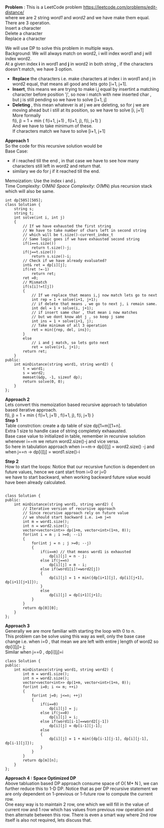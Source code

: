 **Problem** : This is a LeetCode problem https://leetcode.com/problems/edit-distance/  
where we are 2 string _word1_ and _word2_ and we have make them equal.  
There are 3 operation.  
Insert a character  
Delete a character  
Replace a character  

We will use DP to solve this problem in multiple ways.  
Background: 
We will always match on word2, i will index word1 and j will index word2.  
At a given index **i** in word1 and **j** in word2 in both string , if the characters doesn't match, we have 3 option.  
- **Replace** the characters i.e. make characters at index i in word1 and j in word2 equal, that means all good and lets goto [i+1, j+1].  
- **Insert**, this means we are trying to make i,j equal by insertint a matching character before position 'j', so now i match with new inserted char ,   
              but j is still pending so we have to solve [i+1, j]  
- **Deleting** , this mean whatever is at j we are deleting, so for j we are moving ahead but i still at its position,  so we have to solve [i, j+1]  
More formally  
f(i, j) = 1 + min { f(i+1, j+1) , f(i+1, j), f(i, j+1) }  
And we have to take minimum of these.  
If characters match we have to solve [i+1, j+1]  

**Approach 1**  
So the code for this recursive solution would be  
Base Case:  
- if i reached till the end , in that case we have to see how many characters still left in word2 and return that.  
- similary we do for j if it reached till the end.  

Memoization: Use the index i and j.  
Time Complexity: O(M*N)
Space Complexity: O(M*N) plus recursion stack which will also be same.
```
int dp[505][505];
class Solution {
    string s;
    string t;
    int solve(int i, int j)
    {
        // If we have exhausted the first string
        // We have to take number of chars left in second string
        // which will be t.size()-current_index_t
        // Same logic goes if we have exhausted second string
        if(i==s.size())
            return t.size()-j;
        if(j==t.size())
            return s.size()-i;
        // Check if we have already evaluated?
        int& ret = dp[i][j];
        if(ret !=-1)
            return ret;
        ret =0;
        // Mismatch
        if(s[i]!=t[j])
        {
            // If we replace that means i,j now match lets go to next
            int rep = 1 + solve(i+1, j+1);
            // if delete that means , we go to next j, i remain same.
            int del = 1 + solve(i, j+1);
            // if insert same char , that mean i now matches 
            // but we dont know abt j , so keep j same
            int ins = 1 + solve(i+1, j);
            // Take minimum of all 3 operation
            ret = min({rep, del, ins});
        }
        else
            // i and j match, so lets goto next 
            ret = solve(i+1, j+1);
        return ret;
    }
public:
    int minDistance(string word1, string word2) {
        t = word1;
        s = word2;
        memset(&dp, -1, sizeof dp);
        return solve(0, 0);
    }
};
```
**Approach 2**  
Lets convert this memoization based recursive approach to tabulation based iterative approach.  
f(i, j) = 1 + min { f(i+1, j+1) , f(i+1, j), f(i, j+1) }  
**Step 1**  
Table constrction: create a dp table of size dp[1+m][1+n].  
Extra 1 size to handle case of string completely exhaausted.  
Base case value to initialized in table, remember in recursive solution whenever i==m we return word2.size()-j and vice versa.  
So here in tabulation approach when i==m-> dp[i][j] = word2.size() -j and when j==n -> dp[i][j] = word1.size()-i  


**Step 2**   
How to start the loops:  Notice that our recursive function is dependent on future values, hence we cant start from i=0 or j=0  
we have to start backward, when working backward future value would have been already calculated.  

```

class Solution {
public:
    int minDistance(string word1, string word2) {
        // Iterative version of recursive approach
        // Since recursive approach rely on future value
        // we should start backward i.e. i=m j=n
        int m = word1.size();
        int n = word2.size();
        vector<vector<int>> dp(1+m, vector<int>(1+n, 0));
        for(int i = m ; i >=0; --i)
        {
            for(int j = n ; j >=0; --j)
            {
                if(i==m) // that means word1 is exhausted
                    dp[i][j] = n - j;
                else if(j==n)
                    dp[i][j] = m - i;
                else if(word1[i]!=word2[j])
                {
                    dp[i][j] = 1 + min({dp[i+1][j], dp[i][j+1], dp[i+1][j+1]});
                }
                else
                    dp[i][j] = dp[i+1][j+1];
            }
        }
        return dp[0][0];
    }
};
```
**Approach 3**  
Generally we are more familiar with starting the loop with 0 to n.   
This problem can be solve using this way as well, only the base case change i.e. when i=0 , that mean we are left with entire j length of word2 so dp[i][j]= j;  
Similar when j==0 , dp[i][j]=i  
```
class Solution {
public:
    int minDistance(string word1, string word2) {
        int m = word1.size();
        int n = word2.size();
        vector<vector<int>> dp(1+m, vector<int>(1+n, 0));
        for(int i=0; i <= m; ++i)
        {
            for(int j=0; j<=n; ++j)
            {
                if(i==0)
                    dp[i][j] = j;
                else if(j==0)
                    dp[i][j] = i;
                else if(word1[i-1]==word2[j-1])
                    dp[i][j] = dp[i-1][j-1];
                else
                {
                    dp[i][j] = 1 + min({dp[i-1][j-1], dp[i][j-1], dp[i-1][j]});
                }
            }
        }
        return dp[m][n];
    }
};
```
**Approach 4 : Space Optimized DP**  
Above tabluation based DP approach consume space of O( M* N ), we can further reduce this to 1-D DP. 
Notice that as per DP recursive statement we are only dependent on 1-previous or 1-future row to compute the current row.  
One easy way is to maintain 2 row, one which we will fill in the value of current row and 1 row which has values from previous row operation and then alternate between this row. There is even a smart way where 2nd row itself is also not required, lets discuss that.  
